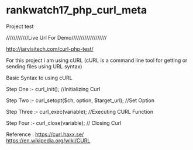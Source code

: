 # rankwatch17_php_curl_meta
Project  test 

////////////Live Url For Demo///////////////////

http://jarvisitech.com/curl-php-test/



For this project i am using cURL (cURL is a command line tool for getting or sending files using URL syntax)


Basic Syntax to using cURL

Step One :-  curl_init();  //Initializing Curl


Step Two :- curl_setopt($ch, option, $target_url); //Set Option


Step Three :-   curl_exec(variable); //Executing CURL Function


Step Four   :-  curl_close(variable);  // Closing Curl


Reference :  https://curl.haxx.se/    
https://en.wikipedia.org/wiki/CURL
